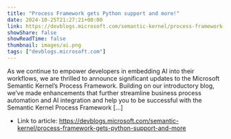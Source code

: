 ```yaml
---
title: "Process Framework gets Python support and more!"
date: 2024-10-25T21:27:21+00:00
link: https://devblogs.microsoft.com/semantic-kernel/process-framework-gets-python-support-and-more
showShare: false
showReadTime: false
thumbnail: images/ai.png
tags: ["devblogs.microsoft.com"]
---
```

As we continue to empower developers in embedding AI into their workflows, we are thrilled to announce significant updates to the Microsoft Semantic Kernel’s Process Framework. Building on our introductory blog, we’ve made enhancements that further streamline business process automation and AI integration and help you to be successful with the Semantic Kernel Process Framework […]

- Link to article: https://devblogs.microsoft.com/semantic-kernel/process-framework-gets-python-support-and-more